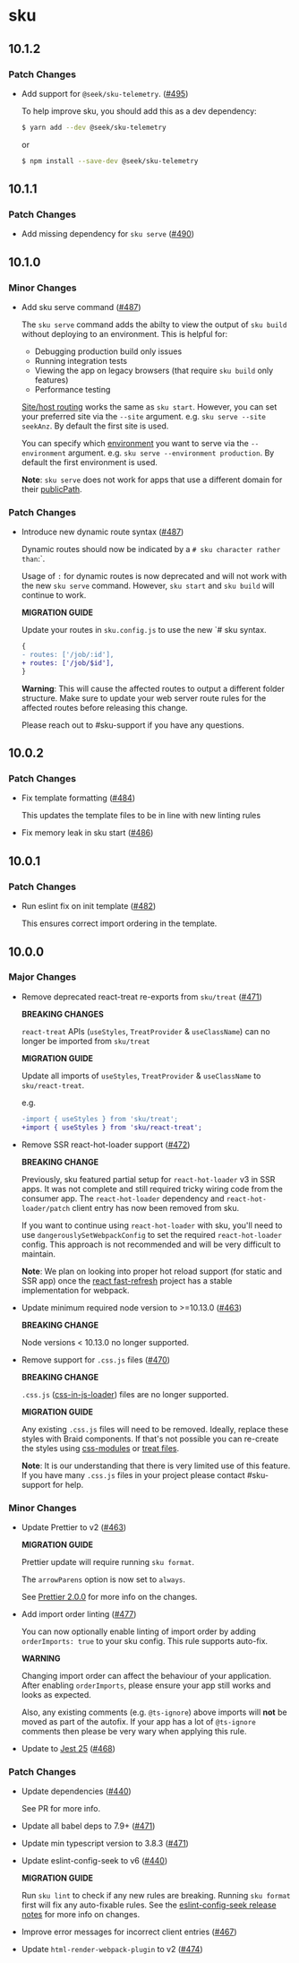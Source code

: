 # sku

## 10.1.2

### Patch Changes

- Add support for `@seek/sku-telemetry`. ([#495](https://github.com/seek-oss/sku/pull/495))

  To help improve sku, you should add this as a dev dependency:

  ```bash
  $ yarn add --dev @seek/sku-telemetry
  ```

  or

  ```bash
  $ npm install --save-dev @seek/sku-telemetry
  ```

## 10.1.1

### Patch Changes

- Add missing dependency for `sku serve` ([#490](https://github.com/seek-oss/sku/pull/490))

## 10.1.0

### Minor Changes

- Add sku serve command ([#487](https://github.com/seek-oss/sku/pull/487))

  The `sku serve` command adds the abilty to view the output of `sku build` without deploying to an environment. This is helpful for:

  - Debugging production build only issues
  - Running integration tests
  - Viewing the app on legacy browsers (that require `sku build` only features)
  - Performance testing

  [Site/host routing](https://seek-oss.github.io/sku/#/./docs/multi-site?id=switching-site-by-host) works the same as `sku start`. However, you can set your preferred site via the `--site` argument. e.g. `sku serve --site seekAnz`. By default the first site is used.

  You can specify which [environment](https://seek-oss.github.io/sku/#/./docs/configuration?id=environments) you want to serve via the `--environment` argument. e.g. `sku serve --environment production`. By default the first environment is used.

  **Note**: `sku serve` does not work for apps that use a different domain for their [publicPath](https://seek-oss.github.io/sku/#/./docs/configuration?id=publicpath).

### Patch Changes

- Introduce new dynamic route syntax ([#487](https://github.com/seek-oss/sku/pull/487))

  Dynamic routes should now be indicated by a `# sku character rather than`:`.

  Usage of `:` for dynamic routes is now deprecated and will not work with the new `sku serve` command. However, `sku start` and `sku build` will continue to work.

  **MIGRATION GUIDE**

  Update your routes in `sku.config.js` to use the new `# sku syntax.

  ```diff
  {
  - routes: ['/job/:id'],
  + routes: ['/job/$id'],
  }
  ```

  **Warning**: This will cause the affected routes to output a different folder structure. Make sure to update your web server route rules for the affected routes before releasing this change.

  Please reach out to #sku-support if you have any questions.

## 10.0.2

### Patch Changes

- Fix template formatting ([#484](https://github.com/seek-oss/sku/pull/484))

  This updates the template files to be in line with new linting rules

- Fix memory leak in sku start ([#486](https://github.com/seek-oss/sku/pull/486))

## 10.0.1

### Patch Changes

- Run eslint fix on init template ([#482](https://github.com/seek-oss/sku/pull/482))

  This ensures correct import ordering in the template.

## 10.0.0

### Major Changes

- Remove deprecated react-treat re-exports from `sku/treat` ([#471](https://github.com/seek-oss/sku/pull/471))

  **BREAKING CHANGES**

  `react-treat` APIs (`useStyles`, `TreatProvider` & `useClassName`) can no longer be imported from `sku/treat`

  **MIGRATION GUIDE**

  Update all imports of `useStyles`, `TreatProvider` & `useClassName` to `sku/react-treat`.

  e.g.

  ```diff
  -import { useStyles } from 'sku/treat';
  +import { useStyles } from 'sku/react-treat';
  ```

- Remove SSR react-hot-loader support ([#472](https://github.com/seek-oss/sku/pull/472))

  **BREAKING CHANGE**

  Previously, sku featured partial setup for `react-hot-loader` v3 in SSR apps. It was not complete and still required tricky wiring code from the consumer app. The `react-hot-loader` dependency and `react-hot-loader/patch` client entry has now been removed from sku.

  If you want to continue using `react-hot-loader` with sku, you'll need to use `dangerouslySetWebpackConfig` to set the required `react-hot-loader` config. This approach is not recommended and will be very difficult to maintain.

  **Note**: We plan on looking into proper hot reload support (for static and SSR app) once the [react fast-refresh](https://github.com/facebook/react/issues/16604) project has a stable implementation for webpack.

- Update minimum required node version to >=10.13.0 ([#463](https://github.com/seek-oss/sku/pull/463))

  **BREAKING CHANGE**

  Node versions < 10.13.0 no longer supported.

- Remove support for `.css.js` files ([#470](https://github.com/seek-oss/sku/pull/470))

  **BREAKING CHANGE**

  `.css.js` ([css-in-js-loader](https://github.com/naistran/css-in-js-loader)) files are no longer supported.

  **MIGRATION GUIDE**

  Any existing `.css.js` files will need to be removed. Ideally, replace these styles with Braid components. If that's not possible you can re-create the styles using [css-modules](https://seek-oss.github.io/sku/#/./docs/styling?id=locally-scoped-css) or [treat files](https://seek-oss.github.io/sku/#/./docs/styling?id=treat).

  **Note**: It is our understanding that there is very limited use of this feature. If you have many `.css.js` files in your project please contact #sku-support for help.

### Minor Changes

- Update Prettier to v2 ([#463](https://github.com/seek-oss/sku/pull/463))

  **MIGRATION GUIDE**

  Prettier update will require running `sku format`.

  The `arrowParens` option is now set to `always`.

  See [Prettier 2.0.0](https://prettier.io/blog/2020/03/21/2.0.0.html) for more info on the changes.

- Add import order linting ([#477](https://github.com/seek-oss/sku/pull/477))

  You can now optionally enable linting of import order by adding `orderImports: true` to your sku config. This rule supports auto-fix.

  **WARNING**

  Changing import order can affect the behaviour of your application. After enabling `orderImports`, please ensure your app still works and looks as expected.

  Also, any existing comments (e.g. `@ts-ignore`) above imports will **not** be moved as part of the autofix. If your app has a lot of `@ts-ignore` comments then please be very wary when applying this rule.

- Update to [Jest 25](https://jestjs.io/blog/2020/01/21/jest-25) ([#468](https://github.com/seek-oss/sku/pull/468))

### Patch Changes

- Update dependencies ([#440](https://github.com/seek-oss/sku/pull/440))

  See PR for more info.

- Update all babel deps to 7.9+ ([#471](https://github.com/seek-oss/sku/pull/471))

- Update min typescript version to 3.8.3 ([#471](https://github.com/seek-oss/sku/pull/471))

- Update eslint-config-seek to v6 ([#440](https://github.com/seek-oss/sku/pull/440))

  **MIGRATION GUIDE**

  Run `sku lint` to check if any new rules are breaking. Running `sku format` first will fix any auto-fixable rules. See the [eslint-config-seek release notes](https://github.com/seek-oss/eslint-config-seek/releases) for more info on changes.

- Improve error messages for incorrect client entries ([#467](https://github.com/seek-oss/sku/pull/467))

- Update `html-render-webpack-plugin` to v2 ([#474](https://github.com/seek-oss/sku/pull/474))
